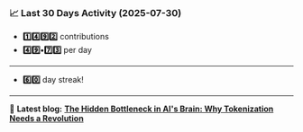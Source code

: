 <!--START_STATS-->
### 📈 Last 30 Days Activity (2025-07-30)  
- **1️⃣4️⃣9️⃣2️⃣** contributions  
- **4️⃣9️⃣•7️⃣3️⃣** per day
---
- **6️⃣0️⃣** day streak!
---
📝 **Latest blog:** [**The Hidden Bottleneck in AI's Brain: Why Tokenization Needs a Revolution**](https://andriak.com/blog/tokenization-revolution)
<!--END_STATS-->
